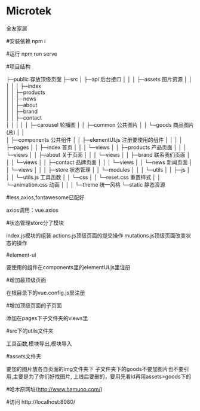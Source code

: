 # Microtek
全友家居

#安装依赖
npm i

#运行
npm run serve

#项目结构

├─public              存放顶级页面
├─src
│  ├─api              后台接口
│  │
│  ├─assets           图片资源
│  │  │
│  │  ├─index					
│  │  ├─products			
│  │  ├─news					
│  │  ├─about					
│  │  ├─brand					
│  │  ├─contact				
│  │  │
│  │  ├─carousel      轮播图
│  │  ├─common        公共图片
│  │  └─goods         商品图片(总)
│  │  
│  ├─components       公共组件
│  │  ├─elementUI.js  注册要使用的组件
│  │  │
│  ├─pages
│  │  ├─index         首页
│  │  │  └─views
│  │  ├─products      产品页面
│  │  │   └─views
│  │  ├─about         关于页面
│  │  │  └─views
│  │  ├─brand         联系我们页面
│  │  │  └─views
│  │  ├─contact       品牌页面
│  │  │  └─views
│  │  └─news          新闻页面
│  │   	 └─views
│  │
│  ├─store						状态管理
│  │  └─modules
│  │
│  └─utils
│  │  ├─js
│  │  │ └─utils.js        工具函数
│	 │  └─css
│  │    └─reset.css       重置样式
│  │    └─animation.css   动画
│	 │
│  └─theme            统一风格
└─static              静态资源

#less,axios,fontawesome已配好

  axios调用：vue.axios


#状态管理store分了模块

  index.js模块的组装
  actions.js顶级页面的提交操作
  mutations.js顶级页面改变状态的操作


#element-ul

  要使用的组件在components里的elementUI.js里注册


#增加最顶级页面

  在根目录下的vue.config.js里注册


#增加顶级页面的子页面

  添加在pages下子文件夹的views里


#src下的utils文件夹

  工具函数,模块导出,模块导入


#assets文件夹

  要加的图片放各自页面的img文件夹下
  子文件夹下的goods不要加图片也不要引用,主要是为了你们好找图片,
  上线后要删的，要用先看id再用assets>goods下的

#哈木原网址(http://www.hamuoo.com/)

#访问
http://localhost:8080/
